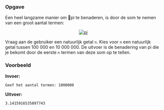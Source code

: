 ### Opgave

Een heel langzame manier om pi te benaderen, is door de som te nemen van een groot aantal termen:

<center>
<a href="https://latex.codecogs.com/png.latex?\fn_phv&space;\pi&space;\approx&space;4&space;\cdot&space;\left(1&space;-&space;\frac{1}{3}&space;&plus;&space;\frac{1}{5}&space;-&space;\frac{1}{7}&space;&plus;&space;\ldots&space;\right)" target="_blank"><img src="https://latex.codecogs.com/png.latex?\fn_phv&space;\pi&space;\approx&space;4&space;\cdot&space;\left(1&space;-&space;\frac{1}{3}&space;&plus;&space;\frac{1}{5}&space;-&space;\frac{1}{7}&space;&plus;&space;\ldots&space;\right)" title="pi" /></a>
</center>

Vraag aan de gebruiker een natuurlijk getal `n`. Kies voor `n` een natuurlijk getal tussen 100 000 en 10 000 000. De uitvoer is de benadering van pi die je bekomt door de eerste `n` termen van deze som op te tellen.

### Voorbeeld

**Invoer:**

    Geef het aantal termen: 1000000


**Uitvoer:**

    3.1415916535897743
